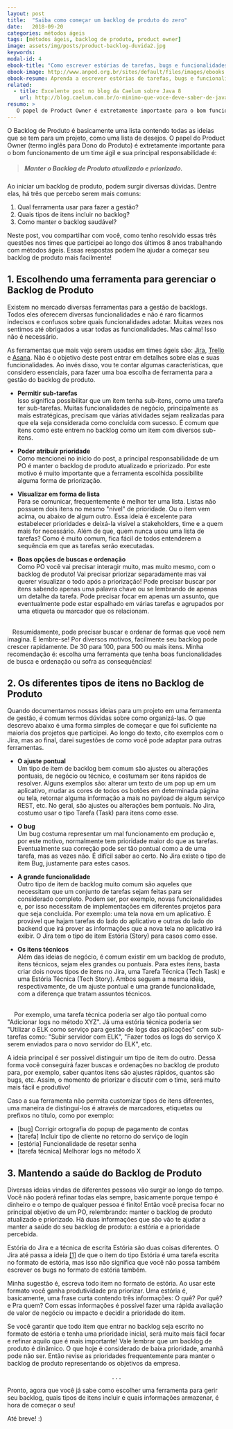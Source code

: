 ```yaml
---
layout: post
title:  "Saiba como começar um backlog de produto do zero"
date:   2018-09-20
categories: métodos ágeis
tags: [métodos ágeis, backlog de produto, product owner]
image: assets/img/posts/product-backlog-duvida2.jpg
keywords:
modal-id: 4
ebook-title: "Como escrever estórias de tarefas, bugs e funcionalidades"
ebook-image: http://www.anped.org.br/sites/default/files/images/ebooks.png
ebook-resume: Aprenda a escrever estórias de tarefas, bugs e funcionalidades, com exemplos!
related:
  - title: Excelente post no blog da Caelum sobre Java 8
    url: http://blog.caelum.com.br/o-minimo-que-voce-deve-saber-de-java-8/
resumo: >
   O papel do Product Owner é extretamente importante para o bom funcionamento de um time ágil. Sua principal responsabilidade é manter o backlog de produto atualizado e priorizado! Para isso é necessário ter organização e tomar algumas decisões antes de começar. Neste post iremos falar das principais dúvidas que surgem quando se inicia a construção de um backlog de produto eficiente.
---
```


O Backlog de Produto é basicamente uma lista contendo todas as ideias que se tem para um projeto, como uma lista de desejos. O papel do Product Owner (termo inglês para Dono do Produto) é extretamente importante para o bom funcionamento de um time ágil e sua principal responsabilidade é:

  > ##### Manter o Backlog de Produto atualizado e priorizado.

Ao iniciar um backlog de produto, podem surgir diversas dúvidas. Dentre elas, há três que percebo serem mais comuns:

1. Qual ferramenta usar para fazer a gestão?
2. Quais tipos de itens incluir no backlog?
3. Como manter o backlog saudável?

Neste post, vou compartilhar com você, como tenho resolvido essas três questões nos times que participei ao longo dos últimos 8 anos trabalhando com métodos ágeis. Essas respostas podem lhe ajudar a começar seu backlog de produto mais facilmente!

## 1. Escolhendo uma ferramenta para gerenciar o Backlog de Produto
Existem no mercado diversas ferramentas para a gestão de backlogs. Todos eles oferecem diversas funcionalidades e não é raro ficarmos indecisos e confusos sobre quais funcionalidades adotar. Muitas vezes nos sentimos até obrigados a usar todas as funcionalidades. Mas calma! Isso não é necessário.

As ferramentas que mais vejo serem usadas em times ágeis são: [Jira](https://www.atlassian.com/software/jira?), [Trello](https://trello.com) e [Asana](http://asana.com). Não é o objetivo deste post entrar em detalhes sobre elas e suas funcionalidades. Ao invés disso, vou te contar algumas características, que considero essenciais, para fazer uma boa escolha de ferramenta para a gestão do backlog de produto.


* **Permitir sub-tarefas** <br>
Isso significa possibilitar que um item tenha sub-itens, como uma tarefa ter sub-tarefas. Muitas funcionalidades de negócio, principalmente as mais estratégicas, precisam que várias atividades sejam realizadas para que ela seja considerada como concluída com sucesso. É comum que itens como este entrem no backlog como um item com diversos sub-itens.

* **Poder atribuir prioridade** <br>
Como mencionei no início do post, a principal responsabilidade de um PO é manter o backlog de produto atualizado e priorizado. Por este motivo é muito importante que a ferramenta escolhida possibilite alguma forma de priorização.

* **Visualizar em forma de lista** <br>
Para se comunicar, frequentemente é melhor ter uma lista. Listas não possuem dois itens no mesmo "nível" de prioridade. Ou o item vem acima, ou abaixo de algum outro. Essa ideia é excelente para estabelecer prioridades e deixá-la visível a stakeholders, time e a quem mais for necessário. Além de que, quem nunca usou uma lista de tarefas? Como é muito comum, fica fácil de todos entenderem a sequência em que as tarefas serão executadas.

* **Boas opções de buscas e ordenação** <br>
Como PO você vai precisar interagir muito, mas muito mesmo, com o backlog de produto! Vai precisar priorizar separadamente mas vai querer visualizar o todo após a priorização! Pode precisar buscar por itens sabendo apenas uma palavra chave ou se lembrando de apenas um detalhe da tarefa. Pode precisar focar em apenas um assunto, que eventualmente pode estar espalhado em várias tarefas e agrupados por uma etiqueta ou marcador que os relacionam.
<br>
&nbsp; &nbsp;Resumidamente, pode precisar buscar e ordenar de formas que você nem imagina. E lembre-se! Por diversos motivos, facilmente seu backlog pode crescer rapidamente. De 30 para 100, para 500 ou mais itens. Minha recomendação é: escolha uma ferramenta que tenha boas funcionalidades de busca e ordenação ou sofra as consequências!



## 2. Os diferentes tipos de itens no Backlog de Produto
Quando documentamos nossas ideias para um projeto em uma ferramenta de gestão, é comum termos dúvidas sobre como organizá-las. O que descrevo abaixo é uma forma simples de começar e que foi suficiente na maioria dos projetos que participei. Ao longo do texto, cito exemplos com o Jira, mas ao final, darei sugestões de como você pode adaptar para outras ferramentas.


* **O ajuste pontual** <br>
Um tipo de item de backlog bem comum são ajustes ou alterações pontuais, de negócio ou técnico, e costumam ser itens rápidos de resolver. Alguns exemplos são: alterar um texto de um pop up em um aplicativo, mudar as cores de todos os botões em determinada página ou tela, retornar alguma informação a mais no payload de algum serviço REST, etc. No geral, são ajustes ou alterações bem pontuais. No Jira, costumo usar o tipo Tarefa (Task) para itens como esse.

* **O bug** <br>
Um bug costuma representar um mal funcionamento em produção e, por este motivo, normalmente tem prioridade maior do que as tarefas. Eventualmente sua correção pode ser tão pontual como a de uma tarefa, mas as vezes não. É difícil saber ao certo. No Jira existe o tipo de item Bug, justamente para estes casos.

* **A grande funcionalidade** <br>
Outro tipo de item de backlog muito comum são aqueles que necessitam que um conjunto de tarefas sejam feitas para ser considerado completo. Podem ser, por exemplo, novas funcionalidades e, por isso necessitam de implementações em diferentes projetos para que seja concluída. Por exemplo: uma tela nova em um aplicativo. É provável que hajam tarefas do lado do aplicativo e outras do lado do backend que irá prover as informações que a nova tela no aplicativo irá exibir. O Jira tem o tipo de item Estória (Story) para casos como esse.
<!-- <br> -->
<!-- &nbsp; &nbsp; Não confunda a técnica de escrita Estória com o tipo de item que o Jira provê. Apesar desse tipo de item ser chamado de Estória, nada impede de usarmos a técnica de escrita de Estórias para escrever tarefas ou bugs, falaremos disso mais adiante.
 -->

* **Os itens técnicos** <br>
Além das ideias de negócio, é comum existir em um backlog de produto, itens técnicos, sejam eles grandes ou pontuais. Para estes itens, basta criar dois novos tipos de itens no Jira, uma Tarefa Técnica (Tech Task) e uma Estória Técnica (Tech Story). Ambos seguem a mesma ideia, respectivamente, de um ajuste pontual e uma grande funcionalidade, com a diferença que tratam assuntos técnicos.
<br>
&nbsp; &nbsp; Por exemplo, uma tarefa técnica poderia ser algo tão pontual como "Adicionar logs no método XYZ". Já uma estória técnica poderia ser "Utilizar o ELK como serviço para gestão de logs das aplicações" com sub-tarefas como: "Subir servidor com ELK", "Fazer todos os logs do serviço X serem enviados para o novo servidor do ELK", etc.

A ideia principal é ser possível distinguir um tipo de item do outro. Dessa forma você conseguirá fazer buscas e ordenações no backlog de produto para, por exemplo, saber quantos itens são ajustes rápidos, quantos são bugs, etc. Assim, o momento de priorizar e discutir com o time, será muito mais fácil e produtivo!

Caso a sua ferramenta não permita customizar tipos de itens diferentes, uma maneira de distinguí-los é através de marcadores, etiquetas ou prefixos no título, como por exemplo:

* [bug] Corrigir ortografia do popup de pagamento de contas
* [tarefa] Incluir tipo de cliente no retorno do serviço de login
* [estória] Funcionalidade de resetar senha
* [tarefa técnica] Melhorar logs no método X


## 3. Mantendo a saúde do Backlog de Produto
Diversas ideias vindas de diferentes pessoas vão surgir ao longo do tempo. Você não poderá refinar todas elas sempre, basicamente porque tempo é dinheiro e o tempo de qualquer pessoa é finito! Então você precisa focar no principal objetivo de um PO, relembrando: manter o backlog de produto atualizado e priorizado. Há duas informações que são vão te ajudar a manter a saúde do seu backlog de produto: a estória e a prioridade percebida.

Estória do Jira e a técnica de escrita Estória são duas coisas diferentes. O Jira até passa a ideia [\[1\]](https://confluence.atlassian.com/agile/glossary/story?_ga=2.231644383.1152074856.1537238137-182799752.1527212613) de que o item do tipo Estória é uma tarefa escrita no formato de estória, mas isso não significa que você não possa também escrever os bugs no formato de estória também.

Minha sugestão é, escreva todo item no formato de estória. Ao usar este formato você ganha produtividade pra priorizar. Uma estória é, basicamente, uma frase curta contendo três informações: O quê? Por quê? e Pra quem? Com essas informações é possível fazer uma rápida avaliação de valor de negócio ou impacto e decidir a prioridade do item.

Se você garantir que todo item que entrar no backlog seja escrito no formato de estória e tenha uma prioridade inicial, será muito mais fácil focar e refinar aquilo que é mais importante! Vale lembrar que um backlog de produto é dinâmico. O que hoje é considerado de baixa prioridade, amanhã pode não ser. Então revise as prioridades frequentemente para manter o backlog de produto representando os objetivos da empresa.


<p><center>. . .</center></p>

Pronto, agora que você já sabe como escolher uma ferramenta para gerir seu backlog, quais tipos de itens incluir e quais informações armazenar, é hora de começar o seu!

<!-- Baixe o e-book gratuíto sobre <a href="#portfolioModal{{page.modal-id}}" class="portfolio-link" data-toggle="modal">como escrever estórias de tarefas, bugs e funcionalidades</a> e comece agora mesmo a tirar as ideias da cabeça! -->

Até breve! :)

